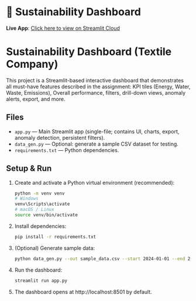 # 🌱 Sustainability Dashboard

**Live App**: [Click here to view on Streamlit Cloud](https://sustainabilitydashboard-8dnd2a5stimk3aw4f8bqnd.streamlit.app/)
# Sustainability Dashboard (Textile Company)

This project is a Streamlit-based interactive dashboard that demonstrates all must-have features described in the assignment: KPI tiles (Energy, Water, Waste, Emissions), Overall performance, filters, drill-down views, anomaly alerts, export, and more.

## Files
- `app.py` — Main Streamlit app (single-file; contains UI, charts, export, anomaly detection, persistent filters).
- `data_gen.py` — Optional: generate a sample CSV dataset for testing.
- `requirements.txt` — Python dependencies.

## Setup & Run
1. Create and activate a Python virtual environment (recommended):

   ```bash
   python -m venv venv
   # Windows
   venv\Scripts\activate
   # macOS / Linux
   source venv/bin/activate
   ```

2. Install dependencies:

   ```bash
   pip install -r requirements.txt
   ```

3. (Optional) Generate sample data:

   ```bash
   python data_gen.py --out sample_data.csv --start 2024-01-01 --end 2024-06-30
   ```

4. Run the dashboard:

   ```bash
   streamlit run app.py
   ```

5. The dashboard opens at http://localhost:8501 by default.
